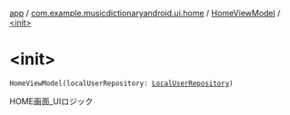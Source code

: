 [app](../../index.md) / [com.example.musicdictionaryandroid.ui.home](../index.md) / [HomeViewModel](index.md) / [&lt;init&gt;](./-init-.md)

# &lt;init&gt;

`HomeViewModel(localUserRepository: `[`LocalUserRepository`](../../com.example.musicdictionaryandroid.data.repository/-local-user-repository/index.md)`)`

HOME画面_UIロジック

